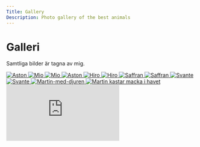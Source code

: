 ```yaml
---
Title: Gallery
Description: Photo gallery of the best animals
---
```


Galleri
==========================

Samtliga bilder är tagna av mig.

<div class="gallery">
<a href="%base_url%/image/grid/_DSC0634.jpg">
<picture>
    <source media="(min-width: 768px)" srcset="%base_url%/image/grid/_DSC0634.jpg?crop-to-fit&area=20,0,15,0&q=30">
    <img src="%base_url%/image/grid/_DSC0634.jpg?w=767&crop-to-fit&area=20,0,15,0" alt="Aston">
</picture>
</a>

<a href="%base_url%/image/grid/_DSC1844.jpg">
<picture>
    <source media="(min-width: 768px)" srcset="%base_url%/image/grid/_DSC1844.jpg?crop-to-fit&area=0,20,0,10&q=30">
    <img src="%base_url%/image/grid/_DSC1844.jpg?w=767&crop-to-fit&area=0,20,0,10" alt="Mio">
</picture>
</a>

<a href="%base_url%/image/grid/_DSC6440_.jpg">
<picture>
    <source media="(min-width: 768px)" srcset="%base_url%/image/grid/_DSC6440_.jpg?crop-to-fit&area=20,0,15,0&q=30">
    <img src="%base_url%/image/grid/_DSC6440_.jpg?w=767&crop-to-fit&area=20,0,15,0" alt="Mio">
</picture>
</a>

<a href="%base_url%/image/grid/_DSC6940_i.jpg">
<picture>
    <source media="(min-width: 768px)" srcset="%base_url%/image/grid/_DSC6940_i.jpg?crop-to-fit&area=20,0,0,0">
    <img src="%base_url%/image/grid/_DSC6940_i.jpg?w=767&crop-to-fit&area=20,0,0,0" alt="Aston">
</picture>
</a>

<a href="%base_url%/image/grid/DSC_3659.jpg">
<picture>
    <source media="(min-width: 768px)" srcset="%base_url%/image/grid/DSC_3659.jpg?crop-to-fit&area=20,0,15,0&q=30">
    <img src="%base_url%/image/grid/DSC_3659.jpg?w=767&crop-to-fit&area=20,0,15,0" alt="Hiro">
</picture>
</a>

<a href="%base_url%/image/grid/DSC_3722.jpg">
<picture>
    <source media="(min-width: 768px)" srcset="%base_url%/image/grid/DSC_3722.jpg?crop-to-fit&area=20,0,15,0&q=30">
    <img src="%base_url%/image/grid/DSC_3722.jpg?w=767&crop-to-fit&area=20,0,15,0" alt="Hiro">
</picture>
</a>

<a href="%base_url%/image/grid/DSC_3970_.jpg">
<picture>
    <source media="(min-width: 768px)" srcset="%base_url%/image/grid/DSC_3970_.jpg?crop-to-fit&area=20,0,15,0&q=30">
    <img src="%base_url%/image/grid/DSC_3970_.jpg?w=767&crop-to-fit&area=20,0,15,0" alt="Saffran">
</picture>
</a>

<a href="%base_url%/image/grid/DSC_4239.jpg">
<picture>
    <source media="(min-width: 768px)" srcset="%base_url%/image/grid/DSC_4239.jpg?crop-to-fit&area=20,0,15,0&q=30">
    <img src="%base_url%/image/grid/DSC_4239.jpg?w=767&crop-to-fit&area=20,0,15,0" alt="Saffran">
</picture>
</a>

<a href="%base_url%/image/grid/DSC_4656.jpg">
<picture>
    <source media="(min-width: 768px)" srcset="%base_url%/image/grid/DSC_4656.jpg?crop-to-fit&area=10,0,20,0&q=30">
    <img src="%base_url%/image/grid/DSC_4656.jpg?w=767&crop-to-fit&area=10,0,20,0" alt="Svante">
</picture>
</a>

<a href="%base_url%/image/grid/DSC_4669.jpg">
<picture>
    <source media="(min-width: 768px)" srcset="%base_url%/image/grid/DSC_4669.jpg?crop-to-fit&area=10,0,20,0&q=30">
    <img src="%base_url%/image/grid/DSC_4669.jpg?w=767&crop-to-fit&area=10,0,20,0" alt="Svante">
</picture>
</a>

<a href="%base_url%/image/grid/Foto1.jpg">
<picture>
    <source media="(min-width: 768px)" srcset="%base_url%/image/grid/Foto1.jpg?crop-to-fit&area=10,0,12,0&q=30">
    <img src="%base_url%/image/grid/Foto1.jpg?w=767&crop-to-fit&area=10,0,12,0" alt="Martin-med-djuren">
</picture>
</a>

<a href="%base_url%/image/grid/DSC_4078.jpg">
<picture>
    <source media="(min-width: 768px)" srcset="%base_url%/image/grid/DSC_4078.jpg?crop-to-fit&area=0,20,0,15&q=30">
    <img src="%base_url%/image/grid/DSC_4078.jpg?w=767&crop-to-fit&area=0,20,0,15" alt="Martin kastar macka i havet">
</picture>
</a>


</div>
<div class="embed-container">
    <iframe src="https://www.youtube.com/embed/N6J_32cDk9Y?si=lQaGmBISXz98uBSJ" title="YouTube video player" frameborder="0" allow="accelerometer; autoplay; clipboard-write; encrypted-media; gyroscope; picture-in-picture; web-share" referrerpolicy="strict-origin-when-cross-origin" allowfullscreen></iframe>
</div>